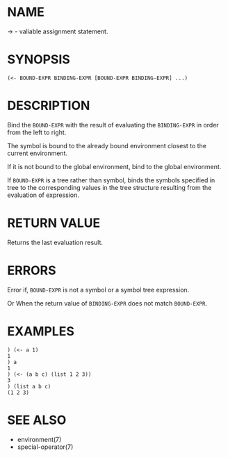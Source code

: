# NAME
-> - valiable assignment statement.

# SYNOPSIS

    (<- BOUND-EXPR BINDING-EXPR [BOUND-EXPR BINDING-EXPR] ...)

# DESCRIPTION
Bind the `BOUND-EXPR` with the result of evaluating the `BINDING-EXPR` in order from the left to right.

The symbol is bound to the already bound environment closest to the current environment.

If it is not bound to the global environment, bind to the global environment.

If `BOUND-EXPR` is a tree rather than symbol, binds the symbols specified in tree to the corresponding values in the tree structure resulting from the evaluation of expression.

# RETURN VALUE
Returns the last evaluation result.

# ERRORS
Error if, `BOUND-EXPR` is not a symbol or a symbol tree expression.

Or When the return value of `BINDING-EXPR` does not match `BOUND-EXPR`.

# EXAMPLES

    ) (<- a 1)
    1
    ) a
    1
    ) (<- (a b c) (list 1 2 3))
    3
    ) (list a b c)
    (1 2 3)

# SEE ALSO
- environment(7)
- special-operator(7)
